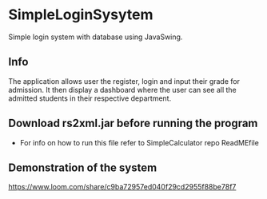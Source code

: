 # SimpleLoginSysytem

Simple login system with database using JavaSwing. 

## Info

The application allows user the register, login and input their grade for admission. It then display a dashboard where the user can see all the admitted students
in their respective department.

## Download rs2xml.jar before running the program

* For info on how to run this file refer to SimpleCalculator repo ReadMEfile

## Demonstration of the system

https://www.loom.com/share/c9ba72957ed040f29cd2955f88be78f7
